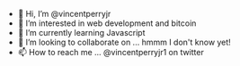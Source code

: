 - 👋 Hi, I’m @vincentperryjr
- 👀 I’m interested in web development and bitcoin
- 🌱 I’m currently learning Javascript
- 💞️ I’m looking to collaborate on ... hmmm I don't know yet!
- 📫 How to reach me ... @vincentperryjr1 on twitter

<!---
vincentperryjr/vincentperryjr is a ✨ special ✨ repository because its `README.md` (this file) appears on your GitHub profile.
You can click the Preview link to take a look at your changes.
--->
